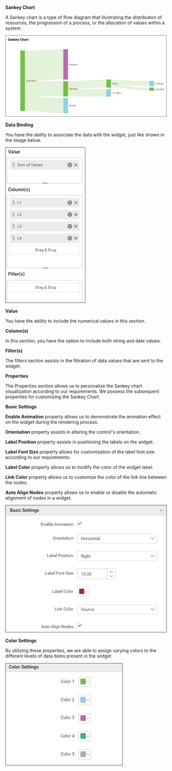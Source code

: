**Sankey Chart**

A Sankey chart is a type of flow diagram that illustrating the distribution of resources, the progression of a process, or the allocation of values within a system.

![Sankey Chart](Images/SampleImage.png)

**Data Binding**

You have the ability to associate the data with the widget, just like shown in the image below.

![Data Binding](Images/DataBinding.png)

**Value**

You have the ability to include the numerical values in this section.

**Column(s)**

In this section, you have the option to include both string and date values.

**Filter(s)**

The filters section assists in the filtration of data values that are sent to the widget.

**Properties**

The Properties section allows us to personalize the Sankey chart visualization according to our requirements. We possess the subsequent properties for customizing the Sankey Chart.

**Basic Settings**

**Enable Animation** property allows us to demonstrate the animation effect on the widget during the rendering process.

**Orientation** property assists in altering the control's orientation..

**Label Position** property assists in positioning the labels on the widget.

**Label Font Size** property allows for customization of the label font size according to our requirements.

**Label Color** property allows us to modify the color of the widget label.

**Link Color** property allows us to customize the color of the link line between the nodes.

**Auto Align Nodes** property allows us to enable or disable the automatic alignment of nodes in a widget.

![Basic Properties](Images/BasicProperties.png)


**Color Settings**

By utilizing these properties, we are able to assign varying colors to the different levels of data items present in the widget.

![Color Properties](Images/ColorProperties.png)
